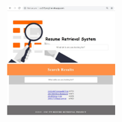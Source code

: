 <div style=""><img src="resume-search-page.jpg" style="width: 50%;">
<img src="resume-search-results.jpg" style="width: 50%;"></div>
